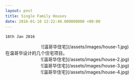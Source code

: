```yaml
---
layout: post
title: Single Family Houses
date: 2016-01-18 12:22:48.000000000 +09:00
---
```

`18th Jan 2016`
<center>
<div>
![温哥华住宅](/assets/images/house-1.jpg)
</div>
</center>


<div>
在温哥华设计的几个住宅项目。
</div>


<center>
<div>
![温哥华住宅](/assets/images/house-2.jpg)
</div>
</center>

<center>
<div>
![温哥华住宅](/assets/images/house-3.jpg)
</div>
</center>

<center>
<div>
![温哥华住宅](/assets/images/house-4.jpg)
</div>
</center>
